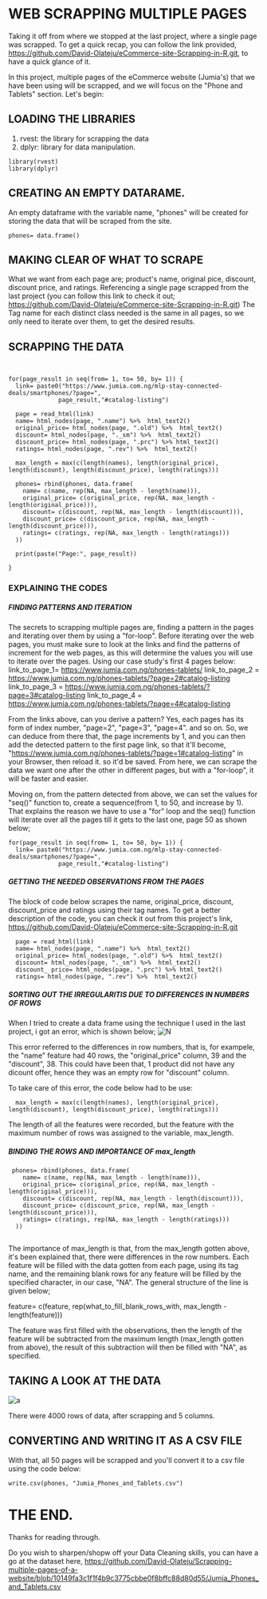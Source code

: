 # WEB SCRAPPING MULTIPLE PAGES

Taking it off from where we stopped at the last project, where a single page was scrapped. To get a quick recap, you can follow the link provided, https://github.com/David-Olateju/eCommerce-site-Scrapping-in-R.git,
to have a quick glance of it.

In this project, multiple pages of the eCommerce website (Jumia's) that we have been using will be scrapped, and we will focus on the "Phone and Tablets" section. 
Let's begin: 

## LOADING THE LIBRARIES
 1. rvest: the library for scrapping the data
 2. dplyr: library for data manipulation.
```{r}
library(rvest)
library(dplyr)
```

## CREATING AN EMPTY DATARAME.
An empty dataframe with the variable name, "phones" will be created for storing the data that will be scraped from the site.
```{r}
phones= data.frame()
```

## MAKING CLEAR OF WHAT TO SCRAPE
What we want from each page are; product's name, original pice, discount, discount price, and ratings.
Referencing a single page scrapped from the last project (you can follow this link to check it out; https://github.com/David-Olateju/eCommerce-site-Scrapping-in-R.git) 
The Tag name for each distinct class needed is the same in all pages, so we only need to iterate over them, to get the desired results.


## SCRAPPING THE DATA

```{r}


for(page_result in seq(from= 1, to= 50, by= 1)) {
  link= paste0("https://www.jumia.com.ng/mlp-stay-connected-deals/smartphones/?page=", 
              page_result,"#catalog-listing")
  
  page = read_html(link)
  name= html_nodes(page, ".name") %>%  html_text2()
  original_price= html_nodes(page, ".old") %>%  html_text2()
  discount= html_nodes(page, "._sm") %>%  html_text2()
  discount_price= html_nodes(page, ".prc") %>% html_text2()
  ratings= html_nodes(page, ".rev") %>%  html_text2()
  
  max_length = max(c(length(names), length(original_price), length(discount), length(discount_price), length(ratings)))
  
  phones= rbind(phones, data.frame(
    name= c(name, rep(NA, max_length - length(name))),
    original_price= c(original_price, rep(NA, max_length - length(original_price))),
    discount= c(discount, rep(NA, max_length - length(discount))),
    discount_price= c(discount_price, rep(NA, max_length - length(discount_price))),
    ratings= c(ratings, rep(NA, max_length - length(ratings)))
  )) 
  
  print(paste("Page:", page_result))
  
}

```

### EXPLAINING THE CODES
##### FINDING PATTERNS AND ITERATION
The secrets to scrapping multiple pages are, finding a pattern in the pages and iterating over them by using a "for-loop".
Before iterating over the web pages, you must make sure to look at the links and find the patterns of increment for the web pages, as this will determine the values you will use to iterate over the pages. Using our case study's first 4 pages below:
link_to_page_1=  https://www.jumia.com.ng/phones-tablets/
link_to_page_2 = https://www.jumia.com.ng/phones-tablets/?page=2#catalog-listing
link_to_page_3 = https://www.jumia.com.ng/phones-tablets/?page=3#catalog-listing
link_to_page_4 = https://www.jumia.com.ng/phones-tablets/?page=4#catalog-listing

From the links above, can you derive a pattern?
Yes, each pages has its form of index number, "page=2", "page=3", "page=4". and so on. So, we can deduce from there that, the page increments by 1, and you can then add the detected pattern to the first page link, so that it'll become, "https://www.jumia.com.ng/phones-tablets/?page=1#catalog-listing" in your Browser, then reload it. so it'd be saved. 
From here, we can scrape the data we want one after the other in different pages, but with a "for-loop", it will be faster and easier.

Moving on, from the pattern detected from above, we can set the values for "seq()" function to, create a sequence(from 1, to 50, and increase by 1). That explains the reason we have to use a "for" loop and the seq() function will iterate over all the pages till it gets to the last one, page 50 as shown below;

```
for(page_result in seq(from= 1, to= 50, by= 1)) {
  link= paste0("https://www.jumia.com.ng/mlp-stay-connected-deals/smartphones/?page=", 
              page_result,"#catalog-listing")
```


##### GETTING THE NEEDED OBSERVATIONS FROM THE PAGES
The block of code below scrapes the name, original_price, discount, discount_price and ratings using their tag names.
To get a better description of the code, you can check it out from this project's link, https://github.com/David-Olateju/eCommerce-site-Scrapping-in-R.git
```
  page = read_html(link)
  name= html_nodes(page, ".name") %>%  html_text2()
  original_price= html_nodes(page, ".old") %>%  html_text2()
  discount= html_nodes(page, "._sm") %>%  html_text2()
  discount_ price= html_nodes(page, ".prc") %>% html_text2()
  ratings= html_nodes(page, ".rev") %>%  html_text2()
```


##### SORTING OUT THE IRREGULARITIS DUE TO DIFFERENCES IN NUMBERS OF ROWS
When I tried to create a data frame using the technique I used in the last project, i got an error, which is shown below;
![N](https://github.com/David-Olateju/Scrapping-multiple-pages-of-a-website/assets/129637983/aad41b6f-0d99-474e-ba40-169206299883)

This error referred to the differences in row numbers, that is, for exampele, the "name" feature had 40 rows, the "original_price" column, 39 and the "discount", 38.
This could have been that, 1 product did not have any dicount offer, hence they was an empty row for "discount" column.

To take care of this error, the code below had to be use: 

```
  max_length = max(c(length(names), length(original_price), length(discount), length(discount_price), length(ratings)))
```
The length of all the features were recorded, but the feature with the maximum number of rows was assigned to the variable, max_length.


##### BINDING THE ROWS AND IMPORTANCE OF max_length
```
 phones= rbind(phones, data.frame(
    name= c(name, rep(NA, max_length - length(name))),
    original_price= c(original_price, rep(NA, max_length - length(original_price))),
    discount= c(discount, rep(NA, max_length - length(discount))),
    discount_price= c(discount_price, rep(NA, max_length - length(discount_price))),
    ratings= c(ratings, rep(NA, max_length - length(ratings)))
  ))
 
```

The importance of max_length is that, from the max_length gotten above, it's been explained that, there were differences in the row numbers.
Each feature will be filled with the data gotten from each page, using its tag name, and the remaining blank rows for any feature will be filled by
the specified character, in our case, "NA". The general structure of the line is given below;

feature= c(feature, rep(what_to_fill_blank_rows_with, max_length - length(feature)))

The feature was first filled with the observations, then the length of the feature will be subtracted from the maximum length (max_length gotten from above), 
the result of this subtraction will then be filled with "NA", as specified.


## TAKING A LOOK AT THE DATA
![a](https://github.com/David-Olateju/Scrapping-multiple-pages-of-a-website/assets/129637983/4985f243-22f4-4670-b6ee-c10c8d9cbc67)

There were 4000 rows of data, after scrapping and 5 columns.


## CONVERTING AND WRITING IT AS A CSV FILE
With that, all 50 pages will be scrapped and you'll convert it to a csv file using the code below:
```{r}
write.csv(phones, "Jumia_Phones_and_Tablets.csv")

```

# THE END.
Thanks for reading through.


Do you wish to sharpen/shopw off your Data Cleaning skills, you can have a go at the dataset here, https://github.com/David-Olateju/Scrapping-multiple-pages-of-a-website/blob/10149fa3c1f1f4b9c3775cbbe0f8bffc88d80d55/Jumia_Phones_and_Tablets.csv

